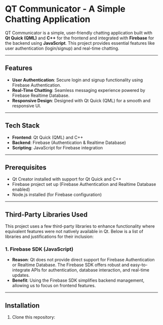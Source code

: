 # QT Communicator - A Simple Chatting Application

QT Communicator is a simple, user-friendly chatting application built with **Qt Quick (QML)** and **C++** for the frontend and integrated with **Firebase** for the backend using **JavaScript**. This project provides essential features like user authentication (login/signup) and real-time chatting.

---

## Features

- **User Authentication**: Secure login and signup functionality using Firebase Authentication.
- **Real-Time Chatting**: Seamless messaging experience powered by Firebase Realtime Database.
- **Responsive Design**: Designed with Qt Quick (QML) for a smooth and responsive UI.

---

## Tech Stack

- **Frontend**: Qt Quick (QML) and C++
- **Backend**: Firebase (Authentication & Realtime Database)
- **Scripting**: JavaScript for Firebase integration

---

## Prerequisites

- Qt Creator installed with support for Qt Quick and C++
- Firebase project set up (Firebase Authentication and Realtime Database enabled)
- Node.js installed (for Firebase configuration)

---

## Third-Party Libraries Used

This project uses a few third-party libraries to enhance functionality where equivalent features were not natively available in Qt. Below is a list of libraries and justifications for their inclusion:

### 1. **Firebase SDK (JavaScript)**
   - **Reason**: Qt does not provide direct support for Firebase Authentication or Realtime Database. The Firebase SDK offers robust and easy-to-integrate APIs for authentication, database interaction, and real-time updates.
   - **Benefit**: Using the Firebase SDK simplifies backend management, allowing us to focus on frontend features.
     
---

## Installation

1. Clone this repository:
   

